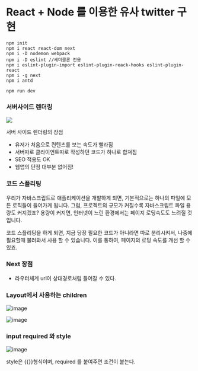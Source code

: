 # React + Node 를 이용한 유사 twitter 구현

```
npm init
npm i react react-dom next
npm i -D nodemon webpack
npm i -D eslint //세미콜론 전용
npm i eslint-plugin-import eslint-plugin-reack-hooks eslint-plugin-react
npm i -g next
npm i antd
```

```
npm run dev
```

### 서버사이드 렌더링

![](https://subicura.com/assets/article_images/2016-06-20-server-side-rendering-with-react/client-side-vs-server-side.png)

서버 사이드 렌더링의 장점

- 유저가 처음으로 컨텐츠를 보는 속도가 빨라짐
- 서버따로 클라이언트따로 작성하던 코드가 하나로 합쳐짐
- SEO 적용도 OK
- 웹앱의 단점 대부분 없어짐!

### 코드 스플리팅

우리가 자바스크립트로 애플리케이션을 개발하게 되면, 기본적으로는 하나의 파일에 모든 로직들이 들어가게 됩니다. 그럼, 프로젝트의 규모가 커질수록 자바스크립트 파일 용량도 커지겠죠? 용량이 커지면, 인터넷이 느린 환경에서는 페이지 로딩속도도 느려질 것입니다.

코드 스플리팅을 하게 되면, 지금 당장 필요한 코드가 아니라면 따로 분리시켜서, 나중에 필요할때 불러와서 사용 할 수 있습니다. 이를 통하여, 페이지의 로딩 속도를 개선 할 수 있죠.

### Next 장점

- 라우터체계 url이 상대경로처럼 들어갈 수 있다.

### Layout에서 사용하는 children

![image](https://user-images.githubusercontent.com/26537104/63342832-71dfbb80-c387-11e9-9dfb-f6c6093e8f4a.png)

![image](https://user-images.githubusercontent.com/26537104/63342867-8e7bf380-c387-11e9-91c7-159db74c6e75.png)

### input required 와 style

![image](https://user-images.githubusercontent.com/26537104/63417101-9b5a1f00-c43b-11e9-92bf-ef60b510e2f1.png)

style은 {{}}형식이며, required 를 붙여주면 조건이 붙는다.
